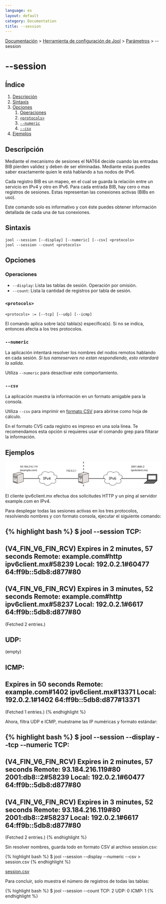```yaml
---
language: es
layout: default
category: Documentation
title: --session
---
```


[Documentación](documentation.html) > [Herramienta de configuración de Jool](documentation.html#aplicacion-de-espacio-de-usuario) > [Parámetros](usr-flags.html) > \--session

# \--session

## Índice

1. [Descripción](#descripcin)
2. [Sintaxis](#sintaxis)
3. [Opciones](#opciones)
   1. [Operaciones](#operaciones)
   2. [`<protocols>`](#protocols)
   3. [`--numeric`](#numeric)
   4. [`--csv`](#csv)
4. [Ejemplos](#ejemplos)

## Descripción

Mediante el mecanismo de sesiones el NAT64 decide cuando las entradas BIB pierden validez y deben de ser eliminadas. Mediante estas puedes saber exactamente quien le está hablando a tus nodos de IPv6.

Cada registro BIB es un mapeo, en el cual se guarda la relación entre un servicio en IPv4 y otro en IPv6. Para cada entrada BIB, hay cero o mas registros de sesiones. Estas representan las conexiones activas (BIBs en uso). 

Este comando solo es informativo y con éste puedes obtener información detallada de cada una de tus conexiones.

## Sintaxis

	jool --session [--display] [--numeric] [--csv] <protocols>
	jool --session --count <protocols>

## Opciones

### Operaciones

* `--display`: Lista las tablas de sesión. Operación por omisión.
* `--count`: Lista la cantidad de registros por tabla de sesión.

### `<protocols>`

	<protocols> := [--tcp] [--udp] [--icmp]

El comando aplica sobre la(s) tabla(s) específica(s). Si no se indica, entonces afecta a los tres protocolos.
	
### `--numeric`

La aplicación intentará resolver los nombres del nodos remotos hablando en cada sesión. _Si tus nameservers no estan respondiendo, esto retardará la salida_.

Utiliza `--numeric` para desactivar este comportamiento.

### `--csv`

La aplicación muestra la información en un formato amigable para la consola.

Utiliza `--csv` para imprimir en [formato CSV](http://es.wikipedia.org/wiki/CSV) para abrirse como hoja de cálculo.

En el formato CVS cada registro es impreso en una sola linea. Te recomendamos esta opción si requieres usar el comando grep para filtarar la información.

## Ejemplos

![Fig.1 - Red para ejemplo de sesión](../images/usr-session.svg)

El cliente ipv6client.mx efectua dos solicitudes HTTP y un ping al servidor example.com en IPv4.

Para desplegar todas las sesiones activas en los tres protocolos, resolviendo nombres y con formato consola, ejecutar el siguiente comando:

{% highlight bash %}
$ jool --session
TCP:
---------------------------------
(V4_FIN_V6_FIN_RCV) Expires in 2 minutes, 57 seconds
Remote: example.com#http	ipv6client.mx#58239
Local: 192.0.2.1#60477		64:ff9b::5db8:d877#80
---------------------------------
(V4_FIN_V6_FIN_RCV) Expires in 3 minutes, 52 seconds
Remote: example.com#http	ipv6client.mx#58237
Local: 192.0.2.1#6617		64:ff9b::5db8:d877#80
---------------------------------
  (Fetched 2 entries.)

UDP:
---------------------------------
  (empty)

ICMP:
---------------------------------
Expires in 50 seconds
Remote: example.com#1402	ipv6client.mx#13371
Local: 192.0.2.1#1402		64:ff9b::5db8:d877#13371
---------------------------------
  (Fetched 1 entries.)
{% endhighlight %}

Ahora, filtra UDP e ICMP, muéstrame las IP numéricas y formato estándar:

{% highlight bash %}
$ jool --session --display --tcp --numeric
TCP:
---------------------------------
(V4_FIN_V6_FIN_RCV) Expires in 2 minutes, 57 seconds
Remote: 93.184.216.119#80	2001:db8::2#58239
Local: 192.0.2.1#60477		64:ff9b::5db8:d877#80
---------------------------------
(V4_FIN_V6_FIN_RCV) Expires in 3 minutes, 52 seconds
Remote: 93.184.216.119#80	2001:db8::2#58237
Local: 192.0.2.1#6617		64:ff9b::5db8:d877#80
---------------------------------
  (Fetched 2 entries.)
{% endhighlight %}

Sin resolver nombres, guarda todo en formato CSV al archivo session.csv:

{% highlight bash %}
$ jool --session --display --numeric --csv > session.csv
{% endhighlight %}

[session.csv](obj/session.csv)

Para concluir, solo muestra el número de registros de todas las tablas:

{% highlight bash %}
$ jool --session --count
TCP: 2
UDP: 0
ICMP: 1
{% endhighlight %}
